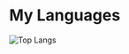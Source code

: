 # My Languages
![Top Langs](https://github-readme-stats.vercel.app/api/top-langs/?username=LucyUwI&layout=compact&theme=dracula&langs_count=8)
